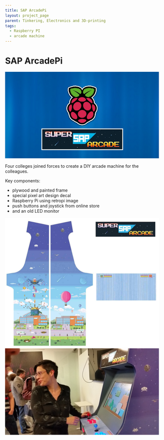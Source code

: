 ```yaml
---
title: SAP ArcadePi
layout: project_page
parent: Tinkering, Electronics and 3D-printing
tags:
  - Raspberry PI
  - arcade machine
---
```


# SAP ArcadePi

![arcadepi](assets/sap_arcade_machine.jpg)

Four colleges joined forces to create a DIY arcade machine for the colleagues.

Key components:

* plywood and painted frame
* special pixel art design decal
* Raspberry Pi using retropi image
* push buttons and joystick from online store
* and an old LED monitor

![arcadepi](assets/sap_arcadepi.jpg)
![arcadepi](assets/sap_arcadepi_photo.jpg)

